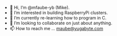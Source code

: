 - 👋 Hi, I’m @mfaube-yb (Mike).
- 👀 I’m interested in building RaspberryPi clusters.
- 🌱 I’m currently re-learning how to program in C.
- 💞️ I’m looking to collaborate on just about anything.
- 📫 How to reach me ... maube@yugabyte.com

<!---
mfaube-yb/mfaube-yb is a ✨ special ✨ repository because its `README.md` (this file) appears on your GitHub profile.
You can click the Preview link to take a look at your changes.
--->
